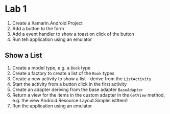 # Lab 1

1. Create a Xamarin.Android Project
2. Add a button to the form
3. Add a event handler to show a toast on click of the button
4. Run teh application using an emulator

## Show a List

1. Create a model type, e.g. a `Book` type
2. Create a factory to create a list of the `Book` types
3. Create a new activity to show a list - derive from the `ListActivity`
4. Start the activity from a button click in the first activity
5. Create an adapter deriving from the base adapter `BaseAdapter`
6. Return a view for the items in the custom adapter in the `GetView` method, e.g. the view Android.Resource.Layout.SimpleListItem1
7. Run the application using an emulator